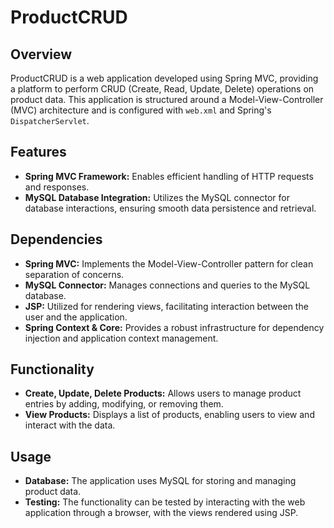 # ProductCRUD

## Overview
ProductCRUD is a web application developed using Spring MVC, providing a platform to perform CRUD (Create, Read, Update, Delete) operations on product data. This application is structured around a Model-View-Controller (MVC) architecture and is configured with `web.xml` and Spring's `DispatcherServlet`.

## Features
- **Spring MVC Framework:** Enables efficient handling of HTTP requests and responses.
- **MySQL Database Integration:** Utilizes the MySQL connector for database interactions, ensuring smooth data persistence and retrieval.

## Dependencies
- **Spring MVC:** Implements the Model-View-Controller pattern for clean separation of concerns.
- **MySQL Connector:** Manages connections and queries to the MySQL database.
- **JSP:** Utilized for rendering views, facilitating interaction between the user and the application.
- **Spring Context & Core:** Provides a robust infrastructure for dependency injection and application context management.

## Functionality
- **Create, Update, Delete Products:** Allows users to manage product entries by adding, modifying, or removing them.
- **View Products:** Displays a list of products, enabling users to view and interact with the data.

## Usage
- **Database:** The application uses MySQL for storing and managing product data.
- **Testing:** The functionality can be tested by interacting with the web application through a browser, with the views rendered using JSP.
